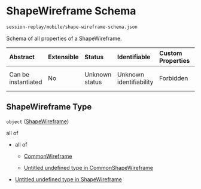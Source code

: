 # ShapeWireframe Schema

```txt
session-replay/mobile/shape-wireframe-schema.json
```

Schema of all properties of a ShapeWireframe.

| Abstract            | Extensible | Status         | Identifiable            | Custom Properties | Additional Properties | Access Restrictions | Defined In                                                                                                     |
| :------------------ | :--------- | :------------- | :---------------------- | :---------------- | :-------------------- | :------------------ | :------------------------------------------------------------------------------------------------------------- |
| Can be instantiated | No         | Unknown status | Unknown identifiability | Forbidden         | Allowed               | none                | [shape-wireframe-schema.json](../out/session-replay/mobile/shape-wireframe-schema.json "open original schema") |

## ShapeWireframe Type

`object` ([ShapeWireframe](shape-wireframe-schema.md))

all of

* all of

  * [CommonWireframe](_common-wireframe-schema.md "check type definition")

  * [Untitled undefined type in CommonShapeWireframe](_common-shape-wireframe-schema-allof-1.md "check type definition")

* [Untitled undefined type in ShapeWireframe](shape-wireframe-schema-allof-1.md "check type definition")
